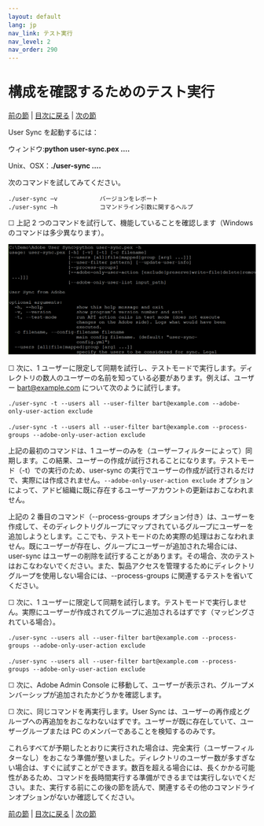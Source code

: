 ```yaml
---
layout: default
lang: jp
nav_link: テスト実行
nav_level: 2
nav_order: 290
---
```


# 構成を確認するためのテスト実行

[前の節](setup_config_files.md) \| [目次に戻る](index.md) \| [次の節](monitoring.md)

User Sync を起動するには：

ウィンドウ:**python user-sync.pex ….**

Unix、OSX：**./user-sync ….**


次のコマンドを試してみてください。

	./user-sync –v            バージョンをレポート
	./user-sync –h            コマンドライン引数に関するヘルプ

&#9744; 上記 2 つのコマンドを試行して、機能していることを確認します（Windows のコマンドは多少異なります）。


![img](images/test_run_screen.png)

&#9744; 次に、1 ユーザーに限定して同期を試行し、テストモードで実行します。ディレクトリの数人のユーザーの名前を知っている必要があります。例えば、ユーザー bart@example.com について次のように試行します。


	./user-sync -t --users all --user-filter bart@example.com --adobe-only-user-action exclude

	./user-sync -t --users all --user-filter bart@example.com --process-groups --adobe-only-user-action exclude

上記の最初のコマンドは、1 ユーザーのみを（ユーザーフィルターによって）同期します。この結果、ユーザーの作成が試行されることになります。テストモード（-t）での実行のため、user-sync の実行でユーザーの作成が試行されるだけで、実際には作成されません。`--adobe-only-user-action exclude` オプションによって、アドビ組織に既に存在するユーザーアカウントの更新はおこなわれません。

上記の 2 番目のコマンド（--process-groups オプション付き）は、ユーザーを作成して、そのディレクトリグループにマップされているグループにユーザーを追加しようとします。ここでも、テストモードのため実際の処理はおこなわれません。既にユーザーが存在し、グループにユーザーが追加された場合には、user-sync はユーザーの削除を試行することがあります。その場合、次のテストはおこなわないでください。また、製品アクセスを管理するためにディレクトリグループを使用しない場合には、--process-groups に関連するテストを省いてください。

&#9744; 次に、1 ユーザーに限定して同期を試行します。テストモードで実行しません。実際にユーザーが作成されてグループに追加されるはずです（マッピングされている場合）。

	./user-sync --users all --user-filter bart@example.com --process-groups --adobe-only-user-action exclude

	./user-sync --users all --user-filter bart@example.com --process-groups --adobe-only-user-action exclude

&#9744; 次に、Adobe Admin Console に移動して、ユーザーが表示され、グループメンバーシップが追加されたかどうかを確認します。

&#9744; 次に、同じコマンドを再実行します。User Sync は、ユーザーの再作成とグループへの再追加をおこなわないはずです。ユーザーが既に存在していて、ユーザーグループまたは PC のメンバーであることを検知するのみです。

これらすべてが予期したとおりに実行された場合は、完全実行（ユーザーフィルターなし）をおこなう準備が整いました。ディレクトリのユーザー数が多すぎない場合は、すぐに試すことができます。数百を超える場合には、長くかかる可能性があるため、コマンドを長時間実行する準備ができるまでは実行しないでください。また、実行する前にこの後の節を読んで、関連するその他のコマンドラインオプションがないか確認してください。




[前の節](setup_config_files.md) \| [目次に戻る](index.md) \| [次の節](monitoring.md)

